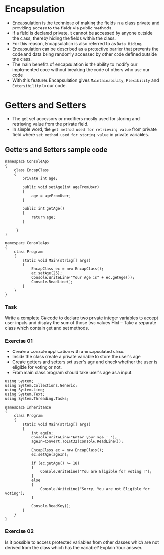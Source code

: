 # Encapsulation 

- Encapsulation is the technique of making the fields in a class private and providing access to the fields via public methods.
- If a field is declared private, it cannot be accessed by anyone outside the class, thereby hiding the fields within the class.
- For this reason, Encapsulation is also referred to as ```Data Hiding```.
- Encapsulation can be described as a protective barrier that prevents the code and data being randomly accessed by other code defined outside the class.
- The main benefits of encapsulation is the ability to modify our implemented code without breaking the code of others who use our code.
- With this features Encapsulation gives ```Maintainability```, ```Flexibility``` and ```Extensibility``` to our code.

# Getters and Setters

- The get set accessors or modifiers mostly used for storing and retrieving value from the private field.
- In simple word, the ```get method used for retrieving value``` from private field where ```set method used for storing value``` in private variables.

## Getters and Setters sample code
```
namespace ConsoleApp
{
    class EncapClass
    {
        private int age;
        
        public void setAge(int ageFromUser)
        {
            age = ageFromUser;
        }
        
        public int getAge()
        {
            return age;
        }
        
     }
}
```

```
namespace ConsoleApp
{
    class Program
    {
        static void Main(string[] args)
        {
            EncapClass ec = new EncapClass();
            ec.setAge(25);
            Console.WriteLine("Your Age is" + ec.getAge());
            Console.ReadLine();
        }
    }
}
```

### Task

Write a complete C# code to declare two private integer variables to accept user inputs and display the sum of those two values
Hint – Take a separate class which contain get and set methods.

### Exercise 01
- Create a console application with a encapsulated class.
- Inside the class create a private variable to store the user's age.
- Create getters and setters set user's age and check whether the user is eligible for voting or not.
- From main class program should take user's age as a input.
```
using System;
using System.Collections.Generic;
using System.Linq;
using System.Text;
using System.Threading.Tasks;

namespace Inheritance
{
    class Program
    {
        static void Main(string[] args)
        {
            int ageIn;
            Console.WriteLine("Enter your age : ");
            ageIn=Convert.ToInt32(Console.ReadLine());

            EncapClass ec = new EncapClass();
            ec.setAge(ageIn);

            if (ec.getAge() >= 18)
            {
                Console.WriteLine("You are Eligible for voting !");
            }
            else
            {
                Console.WriteLine("Sorry, You are not Eligible for voting");
            }

            Console.ReadKey();
        }
    }
}

```

### Exercise 02
Is it possible to access protected variables from other classes which are not derived from the class which has the variable? Explain Your answer.
